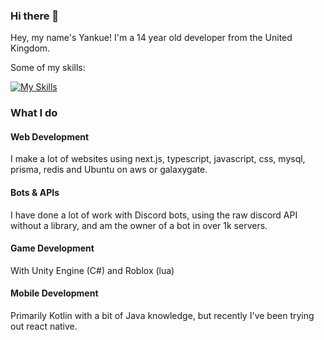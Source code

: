### Hi there 👋
Hey, my name's Yankue! I'm a 14 year old developer from the United Kingdom.

Some of my skills:

[![My Skills](https://skillicons.dev/icons?i=nextjs,nodejs,ts,js,html,css,mysql,discord,regex,electron,express,git,github,c,py,java,kotlin,lua,nginx,cpp,php,prisma,react,redis,tailwind,unity,vue,aws,bash,idea)](https://skillicons.dev)

### What I do
#### Web Development
I make a lot of websites using next.js, typescript, javascript, css, mysql, prisma, redis and Ubuntu on aws or galaxygate.
#### Bots & APIs
I have done a lot of work with Discord bots, using the raw discord API without a library, and am the owner of a bot in over 1k servers.
#### Game Development
With Unity Engine (C#) and Roblox (lua)
#### Mobile Development
Primarily Kotlin with a bit of Java knowledge, but recently I've been trying out react native.
